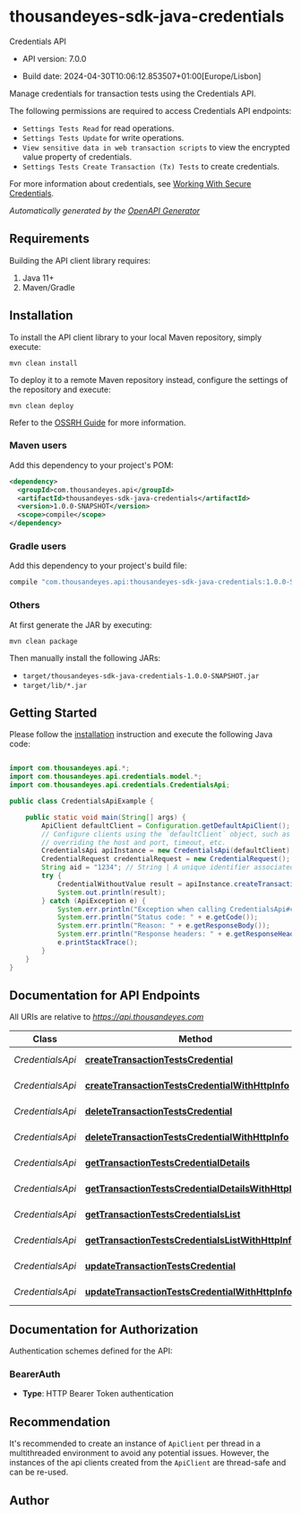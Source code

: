 # thousandeyes-sdk-java-credentials

Credentials API

- API version: 7.0.0

- Build date: 2024-04-30T10:06:12.853507+01:00[Europe/Lisbon]

Manage credentials for transaction tests using the Credentials API.

The following permissions are required to access Credentials API endpoints:

* `Settings Tests Read` for read operations.
* `Settings Tests Update` for write operations.
* `View sensitive data in web transaction scripts` to view the encrypted value property of credentials.
* `Settings Tests Create Transaction (Tx) Tests` to create credentials.

For more information about credentials, see [Working With Secure Credentials](https://docs.thousandeyes.com/product-documentation/browser-synthetics/transaction-tests/getting-started/working-with-secure-credentials).



*Automatically generated by the [OpenAPI Generator](https://openapi-generator.tech)*

## Requirements

Building the API client library requires:

1. Java 11+
2. Maven/Gradle

## Installation

To install the API client library to your local Maven repository, simply execute:

```shell
mvn clean install
```

To deploy it to a remote Maven repository instead, configure the settings of the repository and execute:

```shell
mvn clean deploy
```

Refer to the [OSSRH Guide](http://central.sonatype.org/pages/ossrh-guide.html) for more information.

### Maven users

Add this dependency to your project's POM:

```xml
<dependency>
  <groupId>com.thousandeyes.api</groupId>
  <artifactId>thousandeyes-sdk-java-credentials</artifactId>
  <version>1.0.0-SNAPSHOT</version>
  <scope>compile</scope>
</dependency>
```

### Gradle users

Add this dependency to your project's build file:

```groovy
compile "com.thousandeyes.api:thousandeyes-sdk-java-credentials:1.0.0-SNAPSHOT"
```

### Others

At first generate the JAR by executing:

```shell
mvn clean package
```

Then manually install the following JARs:

- `target/thousandeyes-sdk-java-credentials-1.0.0-SNAPSHOT.jar`
- `target/lib/*.jar`

## Getting Started

Please follow the [installation](#installation) instruction and execute the following Java code:

```java

import com.thousandeyes.api.*;
import com.thousandeyes.api.credentials.model.*;
import com.thousandeyes.api.credentials.CredentialsApi;

public class CredentialsApiExample {

    public static void main(String[] args) {
        ApiClient defaultClient = Configuration.getDefaultApiClient();
        // Configure clients using the `defaultClient` object, such as
        // overriding the host and port, timeout, etc.
        CredentialsApi apiInstance = new CredentialsApi(defaultClient);
        CredentialRequest credentialRequest = new CredentialRequest(); // CredentialRequest | 
        String aid = "1234"; // String | A unique identifier associated with your account group. You can retrieve your `AccountGroupId` from the `/account-groups` endpoint. Note that you must be assigned to the target account group. Specifying this parameter without being assigned to the target account group will result in an error response.
        try {
            CredentialWithoutValue result = apiInstance.createTransactionTestsCredential(credentialRequest, aid);
            System.out.println(result);
        } catch (ApiException e) {
            System.err.println("Exception when calling CredentialsApi#createTransactionTestsCredential");
            System.err.println("Status code: " + e.getCode());
            System.err.println("Reason: " + e.getResponseBody());
            System.err.println("Response headers: " + e.getResponseHeaders());
            e.printStackTrace();
        }
    }
}

```

## Documentation for API Endpoints

All URIs are relative to *https://api.thousandeyes.com*

Class | Method | HTTP request | Description
------------ | ------------- | ------------- | -------------
*CredentialsApi* | [**createTransactionTestsCredential**](docs/CredentialsApi.md#createTransactionTestsCredential) | **POST** /v7/credentials | Create credential
*CredentialsApi* | [**createTransactionTestsCredentialWithHttpInfo**](docs/CredentialsApi.md#createTransactionTestsCredentialWithHttpInfo) | **POST** /v7/credentials | Create credential
*CredentialsApi* | [**deleteTransactionTestsCredential**](docs/CredentialsApi.md#deleteTransactionTestsCredential) | **DELETE** /v7/credentials/{id} | Delete credential
*CredentialsApi* | [**deleteTransactionTestsCredentialWithHttpInfo**](docs/CredentialsApi.md#deleteTransactionTestsCredentialWithHttpInfo) | **DELETE** /v7/credentials/{id} | Delete credential
*CredentialsApi* | [**getTransactionTestsCredentialDetails**](docs/CredentialsApi.md#getTransactionTestsCredentialDetails) | **GET** /v7/credentials/{id} | Retrieve credential
*CredentialsApi* | [**getTransactionTestsCredentialDetailsWithHttpInfo**](docs/CredentialsApi.md#getTransactionTestsCredentialDetailsWithHttpInfo) | **GET** /v7/credentials/{id} | Retrieve credential
*CredentialsApi* | [**getTransactionTestsCredentialsList**](docs/CredentialsApi.md#getTransactionTestsCredentialsList) | **GET** /v7/credentials | List credentials
*CredentialsApi* | [**getTransactionTestsCredentialsListWithHttpInfo**](docs/CredentialsApi.md#getTransactionTestsCredentialsListWithHttpInfo) | **GET** /v7/credentials | List credentials
*CredentialsApi* | [**updateTransactionTestsCredential**](docs/CredentialsApi.md#updateTransactionTestsCredential) | **PUT** /v7/credentials/{id} | Update credential
*CredentialsApi* | [**updateTransactionTestsCredentialWithHttpInfo**](docs/CredentialsApi.md#updateTransactionTestsCredentialWithHttpInfo) | **PUT** /v7/credentials/{id} | Update credential


<a id="documentation-for-authorization"></a>
## Documentation for Authorization


Authentication schemes defined for the API:
<a id="BearerAuth"></a>
### BearerAuth


- **Type**: HTTP Bearer Token authentication


## Recommendation

It's recommended to create an instance of `ApiClient` per thread in a multithreaded environment to avoid any potential issues.
However, the instances of the api clients created from the `ApiClient` are thread-safe and can be re-used.

## Author



